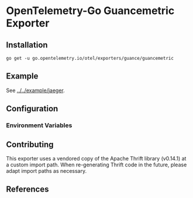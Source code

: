 # OpenTelemetry-Go Guancemetric Exporter



## Installation

```
go get -u go.opentelemetry.io/otel/exporters/guance/guancemetric
```

## Example

See [../../example/jaeger](../../example/guance/guancemetricexample).

## Configuration


### Environment Variables


## Contributing

This exporter uses a vendored copy of the Apache Thrift library (v0.14.1) at a custom import path.
When re-generating Thrift code in the future, please adapt import paths as necessary.

## References


